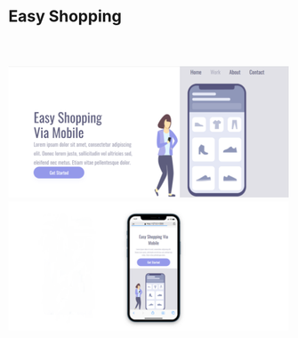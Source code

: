 <h1>Easy Shopping<h1>
<br>
<img src="https://github.com/levieira7/Shopping/blob/master/img/pc.png?raw=true">
<img src="https://github.com/levieira7/Shopping/blob/master/img/cel.png?raw=true">
